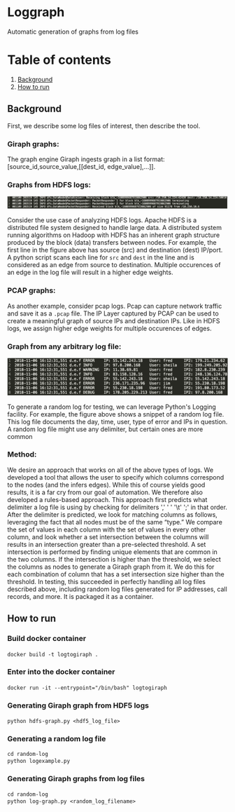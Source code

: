 # Loggraph
Automatic generation of graphs from log files

# Table of contents

1. [Background](#Background)
2. [How to run](#how-to-run)
## Background
First, we describe some log files of interest, then describe the tool. 
### Giraph graphs:
The graph engine Giraph ingests graph in a list format: [source_id,source_value,[[dest_id, edge_value],...]].

### Graphs from HDFS logs:
![HDFS log file snippet](images/hdf5log.png)

Consider the use case of analyzing HDFS logs. Apache HDFS is a distributed file system designed to handle large data. A distributed system running algorithms on Hadoop with HDFS has an inherent graph structure produced by the block (data) transfers between nodes. For example, the first line in the figure above has source (src) and destination (dest) IP/port. A python script scans each line for `src` and `dest` in the line and is considered as an edge from source to destination. Multiple occurences of an edge in the log file will result in a higher edge weights.

### PCAP graphs:
As another example, consider pcap logs. Pcap can capture network traffic and save it as a `.pcap` file. The IP Layer captured by PCAP can be used to create a meaningful graph of source IPs and destination IPs. Like in HDFS logs, we assign higher edge weights for multiple occurences of edges.

### Graph from any arbitrary log file:

![Randomly generated log file](images/logfile.png)


To generate a random log for testing, we can leverage Python's Logging facility. For example, the figure above shows a snippet of a random log file. This log file documents the day, time, user, type of error and IPs in question. A random log file might use any delimiter, but certain ones are more common

### Method:
We desire an approach that works on all of the above types of logs. We developed a tool that allows the user to specify which columns correspond to the nodes (and the infers edges). While this of course yields good results, it is a far cry from our goal of automation. We therefore also developed a rules-based approach.
This approach first predicts what delimiter a log file is using by checking for delimiters ',' ' ' '\t' ';' in that order. After the delimiter is predicted, we look for matching columns as follows, leveraging the fact that all nodes must be of the same “type.”
We compare the set of values in each column with the set of values in every other column, and look whether a set intersection between the columns will results in an intersection greater than a pre-selected threshold. A set intersection is performed by finding unique elements that are common in the two columns. If the intersection is higher than the threshold, we select the columns as nodes to generate a Giraph graph from it. We do this for each combination of column that has a set intersection size higher than the threshold.
In testing, this succeeded in perfectly handling all log files described above, including random log files generated for IP addresses, call records, and more. It is packaged it as a container.

## How to run

### Build docker container
`docker build -t logtogiraph .`

### Enter into the docker container
`docker run -it --entrypoint="/bin/bash" logtogiraph`

### Generating Giraph graph from HDF5 logs
`python hdfs-graph.py <hdf5_log_file>`

### Generating a random log file
```
cd random-log
python logexample.py
```

### Generating Giraph graphs from log files
```
cd random-log
python log-graph.py <random_log_filename>
```
